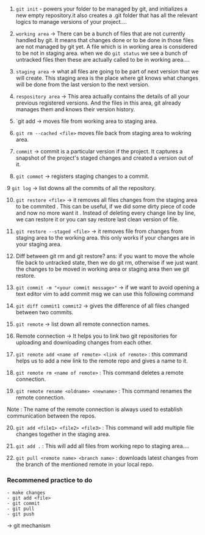 1. `git init` - powers your folder to be managed by git, and initializes a new empty repository.it also creates a .git folder that has all the relevant logics to manage versions of your project....


2. `working area` -> There can be a bunch of files that are not currently handled by git. It means that changes done or to be done in those files are not managed by git yet. A file which is in working area is considered to be not in staging area. when we do `git status` we see a bunch of untracked files  then these are actually called to be in working area....

3. `staging area` -> what all files are going to be part of next version that we will create. This staging area is the place where git knows what changes will be done from the last version to the next version.

4. `respository area` -> This area actually contains the details of all your previous registered versions. And the files in this area, git already manages them and knows their version history.

5. `git add <file> -> moves file from working area to staging area.

6. `git rm --cached <file>` moves file back from staging area to wokring area.

7. `commit` -> commit is a particular version if the project. It captures a snapshot of the project's staged changes and created a version out of it.

8. `git commot` -> registers staging changes to a commit.

9 `git log` -> list downs all the commits of all the repository.

10. `git restore <file>` -> it removes all files changes from the staging area to be commited . This can be useful, if we did some dirty piece of code and now no more want it . Instead of deleting every change line by line, we can restore it or you can say restore last clean version of file.

11. `git restore --staged <file>` -> it removes file from changes from staging area to the working area. this only works if your changes are in your staging area.

12. Diff between git rm and git restore?
ans: if you want to move the whole file back to untracked state, then we do git rm, otherwise if we just want the changes to be moved in working area or staging area then we git restore.

13. `git commit -m "<your commit message>"` -> if we want to avoid opening a text editor vim to add commit msg we can use this following command

14. `git diff commit1 commit2` -> gives the difference of all files changed between two commits.

15. `git remote` -> list down all remote connection names.

16. Remote connection -> It helps you to link two git repositories for uploading and downloading changes from each other.

17. `git remote add <name of remote> <link of remote>` : this command helps us to add a new link to the remote repo and gives a name to it.

18. `git remote rm <name of remote>` : This command deletes a remote connection.

19. `git remote rename <oldname> <newname>` : This command renames the remote connection.

Note : The name of the remote connection is always used to establish communication between the repos.

20. `git add <file1> <file2> <file3>` : This command will add multiple file changes together in the staging area.

21. `git add .` : This will add all files from working repo to staging area....

22. `git pull <remote name> <branch name>` : downloads latest changes from the branch of the mentioned remote in your local repo.

### Recommened practice to do

    - make changes
    - git add <file>
    - git commit
    - git pull
    - git push
-> git mechanism
